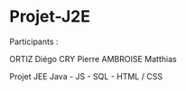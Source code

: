 # Projet-J2E

Participants :

ORTIZ Diégo
CRY Pierre
AMBROISE Matthias


Projet JEE
Java - JS - SQL - HTML / CSS

